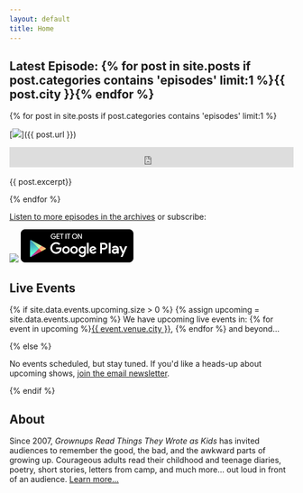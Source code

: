 ```yaml
---
layout: default
title: Home
---
```


## <i class="fa fa-headphones"></i> Latest Episode: {% for post in site.posts if post.categories contains 'episodes' limit:1 %}{{ post.city }}{% endfor %}

{% for post in site.posts if post.categories contains 'episodes' limit:1 %}

[<img src="/images/episodes/{{ post.number }}.jpg">]({{ post.url }})

<iframe frameborder="0" height="36px" scrolling="no" src="https://simplecast.com/e/{{ post.simplecast_episode_id }}?style=dark" width="100%"></iframe>

{{ post.excerpt}}

{% endfor %}

<i class="fa fa-headphones"></i> [Listen to more episodes in the archives](/podcast/) or subscribe:

<a href="https://itunes.apple.com/podcast/id890900960?mt=2&at=10lR7u&ct=website_front_page_badge"><img src="https://linkmaker.itunes.apple.com/images/badges/en-us/badge_itunes-lrg.svg" style="display:inline" height="59px"></a> <a href="http://links.grownupsreadthingstheywroteaskids.com/googleplay"><img src="/images/get_it_on_play_logo_large.png" style="display:inline"></a>

## <i class="fa fa-calendar"></i> Live Events 

{% if site.data.events.upcoming.size > 0 %}
{% assign upcoming = site.data.events.upcoming %}
We have upcoming live events in: {% for event in upcoming %}<a href="/events/#{{ event.venue.city }}">{{ event.venue.city }}</a>, {% endfor %} and beyond...

{% else %}

No  events scheduled, but stay tuned. If you'd like a heads-up about upcoming shows, [join the email newsletter](https://grownupsreadthingstheywroteaskids.com/newsletter/).

{% endif %}

## About

Since 2007, *Grownups Read Things They Wrote as Kids* has invited audiences to remember the good, the bad, and the awkward parts of growing up. Courageous adults read their childhood and teenage diaries, poetry, short stories, letters from camp, and much more... out loud in front of an audience. [Learn more...](/about/)
